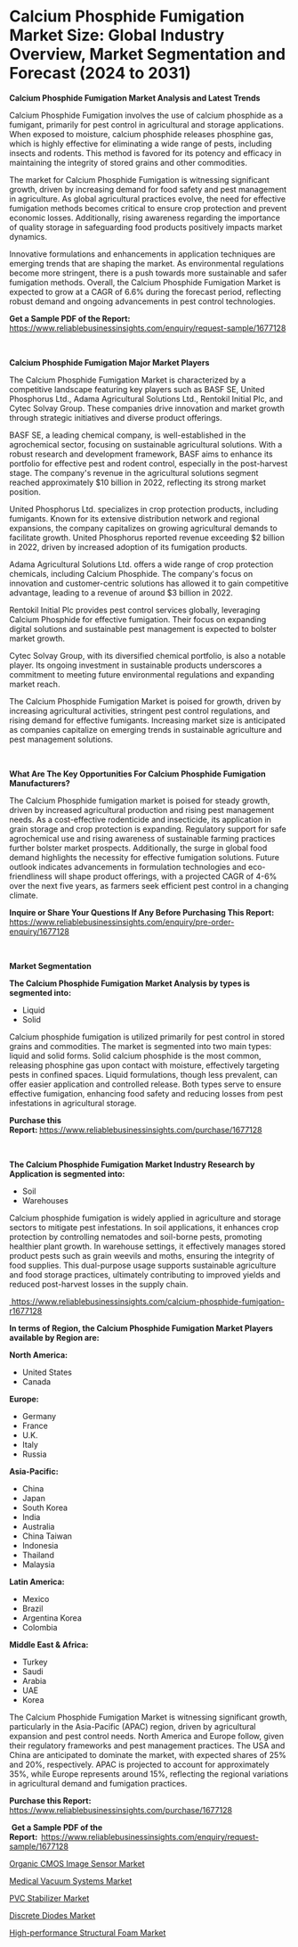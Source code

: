<p><h1>Calcium Phosphide Fumigation Market Size: Global Industry Overview, Market Segmentation and Forecast (2024 to 2031)</h1></p><p><strong>Calcium Phosphide Fumigation Market Analysis and Latest Trends</strong></p>
<p><p>Calcium Phosphide Fumigation involves the use of calcium phosphide as a fumigant, primarily for pest control in agricultural and storage applications. When exposed to moisture, calcium phosphide releases phosphine gas, which is highly effective for eliminating a wide range of pests, including insects and rodents. This method is favored for its potency and efficacy in maintaining the integrity of stored grains and other commodities.</p><p>The market for Calcium Phosphide Fumigation is witnessing significant growth, driven by increasing demand for food safety and pest management in agriculture. As global agricultural practices evolve, the need for effective fumigation methods becomes critical to ensure crop protection and prevent economic losses. Additionally, rising awareness regarding the importance of quality storage in safeguarding food products positively impacts market dynamics.</p><p>Innovative formulations and enhancements in application techniques are emerging trends that are shaping the market. As environmental regulations become more stringent, there is a push towards more sustainable and safer fumigation methods. Overall, the Calcium Phosphide Fumigation Market is expected to grow at a CAGR of 6.6% during the forecast period, reflecting robust demand and ongoing advancements in pest control technologies.</p></p>
<p><strong>Get a Sample PDF of the Report:&nbsp;</strong> <a href="https://www.reliablebusinessinsights.com/enquiry/request-sample/1677128?utm_campaign=63&utm_medium=2&utm_source=Github&utm_content=ia&utm_term=30092024&utm_id=calcium-phosphide-fumigation">https://www.reliablebusinessinsights.com/enquiry/request-sample/1677128</a></p>
<p>&nbsp;</p>
<p><strong>Calcium Phosphide Fumigation Major Market Players</strong></p>
<p><p>The Calcium Phosphide Fumigation Market is characterized by a competitive landscape featuring key players such as BASF SE, United Phosphorus Ltd., Adama Agricultural Solutions Ltd., Rentokil Initial Plc, and Cytec Solvay Group. These companies drive innovation and market growth through strategic initiatives and diverse product offerings.</p><p>BASF SE, a leading chemical company, is well-established in the agrochemical sector, focusing on sustainable agricultural solutions. With a robust research and development framework, BASF aims to enhance its portfolio for effective pest and rodent control, especially in the post-harvest stage. The company's revenue in the agricultural solutions segment reached approximately $10 billion in 2022, reflecting its strong market position.</p><p>United Phosphorus Ltd. specializes in crop protection products, including fumigants. Known for its extensive distribution network and regional expansions, the company capitalizes on growing agricultural demands to facilitate growth. United Phosphorus reported revenue exceeding $2 billion in 2022, driven by increased adoption of its fumigation products.</p><p>Adama Agricultural Solutions Ltd. offers a wide range of crop protection chemicals, including Calcium Phosphide. The company's focus on innovation and customer-centric solutions has allowed it to gain competitive advantage, leading to a revenue of around $3 billion in 2022. </p><p>Rentokil Initial Plc provides pest control services globally, leveraging Calcium Phosphide for effective fumigation. Their focus on expanding digital solutions and sustainable pest management is expected to bolster market growth.</p><p>Cytec Solvay Group, with its diversified chemical portfolio, is also a notable player. Its ongoing investment in sustainable products underscores a commitment to meeting future environmental regulations and expanding market reach.</p><p>The Calcium Phosphide Fumigation Market is poised for growth, driven by increasing agricultural activities, stringent pest control regulations, and rising demand for effective fumigants. Increasing market size is anticipated as companies capitalize on emerging trends in sustainable agriculture and pest management solutions.</p></p>
<p>&nbsp;</p>
<p><strong>What Are The Key Opportunities For Calcium Phosphide Fumigation Manufacturers?</strong></p>
<p><p>The Calcium Phosphide fumigation market is poised for steady growth, driven by increased agricultural production and rising pest management needs. As a cost-effective rodenticide and insecticide, its application in grain storage and crop protection is expanding. Regulatory support for safe agrochemical use and rising awareness of sustainable farming practices further bolster market prospects. Additionally, the surge in global food demand highlights the necessity for effective fumigation solutions. Future outlook indicates advancements in formulation technologies and eco-friendliness will shape product offerings, with a projected CAGR of 4-6% over the next five years, as farmers seek efficient pest control in a changing climate.</p></p>
<p><strong>Inquire or Share Your Questions If Any Before Purchasing This Report:</strong> <a href="https://www.reliablebusinessinsights.com/enquiry/pre-order-enquiry/1677128?utm_campaign=63&utm_medium=2&utm_source=Github&utm_content=ia&utm_term=30092024&utm_id=calcium-phosphide-fumigation">https://www.reliablebusinessinsights.com/enquiry/pre-order-enquiry/1677128</a></p>
<p>&nbsp;</p>
<p><strong>Market Segmentation</strong></p>
<p><strong>The Calcium Phosphide Fumigation Market Analysis by types is segmented into:</strong></p>
<p><ul><li>Liquid</li><li>Solid</li></ul></p>
<p><p>Calcium phosphide fumigation is utilized primarily for pest control in stored grains and commodities. The market is segmented into two main types: liquid and solid forms. Solid calcium phosphide is the most common, releasing phosphine gas upon contact with moisture, effectively targeting pests in confined spaces. Liquid formulations, though less prevalent, can offer easier application and controlled release. Both types serve to ensure effective fumigation, enhancing food safety and reducing losses from pest infestations in agricultural storage.</p></p>
<p><strong>Purchase this Report:&nbsp;</strong><a href="https://www.reliablebusinessinsights.com/purchase/1677128?utm_campaign=63&utm_medium=2&utm_source=Github&utm_content=ia&utm_term=30092024&utm_id=calcium-phosphide-fumigation">https://www.reliablebusinessinsights.com/purchase/1677128</a></p>
<p>&nbsp;</p>
<p><strong>The Calcium Phosphide Fumigation Market Industry Research by Application is segmented into:</strong></p>
<p><ul><li>Soil</li><li>Warehouses</li></ul></p>
<p><p>Calcium phosphide fumigation is widely applied in agriculture and storage sectors to mitigate pest infestations. In soil applications, it enhances crop protection by controlling nematodes and soil-borne pests, promoting healthier plant growth. In warehouse settings, it effectively manages stored product pests such as grain weevils and moths, ensuring the integrity of food supplies. This dual-purpose usage supports sustainable agriculture and food storage practices, ultimately contributing to improved yields and reduced post-harvest losses in the supply chain.</p></p>
<p><a href="https://www.reliablebusinessinsights.com/calcium-phosphide-fumigation-r1677128?utm_campaign=63&utm_medium=2&utm_source=Github&utm_content=ia&utm_term=30092024&utm_id=calcium-phosphide-fumigation">&nbsp;https://www.reliablebusinessinsights.com/calcium-phosphide-fumigation-r1677128</a></p>
<p><strong>In terms of Region, the Calcium Phosphide Fumigation Market Players available by Region are:</strong></p>
<p>
    <p> <strong> North America: </strong>
        <ul>
            <li>United States</li>
            <li>Canada</li>
        </ul>
        </p> 
    <p> <strong> Europe: </strong>
        <ul>
            <li>Germany</li>
            <li>France</li>
            <li>U.K.</li>
            <li>Italy</li>
            <li>Russia</li>
        </ul>
        </p> 
    <p> <strong> Asia-Pacific: </strong>
        <ul>
            <li>China</li>
            <li>Japan</li>
            <li>South Korea</li>
            <li>India</li>
            <li>Australia</li>
            <li>China Taiwan</li>
            <li>Indonesia</li>
            <li>Thailand</li>
            <li>Malaysia</li>
        </ul>
        </p> 
    <p> <strong> Latin America: </strong>
        <ul>
            <li>Mexico</li>
            <li>Brazil</li>
            <li>Argentina Korea</li>
            <li>Colombia</li>
        </ul>
        </p> 
    <p> <strong> Middle East & Africa: </strong>
        <ul>
            <li>Turkey</li>
            <li>Saudi</li>
            <li>Arabia</li>
            <li>UAE</li>
            <li>Korea</li>
        </ul>
    </p>
    </p>
<p><p>The Calcium Phosphide Fumigation Market is witnessing significant growth, particularly in the Asia-Pacific (APAC) region, driven by agricultural expansion and pest control needs. North America and Europe follow, given their regulatory frameworks and pest management practices. The USA and China are anticipated to dominate the market, with expected shares of 25% and 20%, respectively. APAC is projected to account for approximately 35%, while Europe represents around 15%, reflecting the regional variations in agricultural demand and fumigation practices.</p></p>
<p><strong>Purchase this Report: </strong><a href="https://www.reliablebusinessinsights.com/purchase/1677128?utm_campaign=63&utm_medium=2&utm_source=Github&utm_content=ia&utm_term=30092024&utm_id=calcium-phosphide-fumigation">https://www.reliablebusinessinsights.com/purchase/1677128</a></p>
<p>&nbsp;<strong>Get a Sample PDF of the Report:&nbsp;&nbsp;</strong><a href="https://www.reliablebusinessinsights.com/enquiry/request-sample/1677128?utm_campaign=63&utm_medium=2&utm_source=Github&utm_content=ia&utm_term=30092024&utm_id=calcium-phosphide-fumigation">https://www.reliablebusinessinsights.com/enquiry/request-sample/1677128</a></p>
<p><strong></strong></p>
<p><p><a href="https://www.linkedin.com/pulse/what-innovations-shaping-organic-cmos-image-sensor-market-application-fnfif?utm_campaign=63&utm_medium=2&utm_source=Github&utm_content=ia&utm_term=30092024&utm_id=calcium-phosphide-fumigation">Organic CMOS Image Sensor Market</a></p><p><a href="https://www.linkedin.com/pulse/medical-vacuum-systems-market-size-growth-trends-industry-q2fhe?utm_campaign=63&utm_medium=2&utm_source=Github&utm_content=ia&utm_term=30092024&utm_id=calcium-phosphide-fumigation">Medical Vacuum Systems Market</a></p><p><a href="https://github.com/NancyAlvarado586/Market-Research-Report-List-1/blob/main/pvc-stabilizer-market.md?utm_campaign=63&utm_medium=2&utm_source=Github&utm_content=ia&utm_term=30092024&utm_id=calcium-phosphide-fumigation">PVC Stabilizer Market</a></p><p><a href="https://issuu.com/reportprime-2/docs/discrete-diodes-market-size-2030.pp_1cbe7083944897?utm_campaign=63&utm_medium=2&utm_source=Github&utm_content=ia&utm_term=30092024&utm_id=calcium-phosphide-fumigation">Discrete Diodes Market</a></p><p><a href="https://github.com/WEISNERADAM/Market-Research-Report-List-1/blob/main/high-performance-structural-foam-market.md?utm_campaign=63&utm_medium=2&utm_source=Github&utm_content=ia&utm_term=30092024&utm_id=calcium-phosphide-fumigation">High-performance Structural Foam Market</a></p></p>